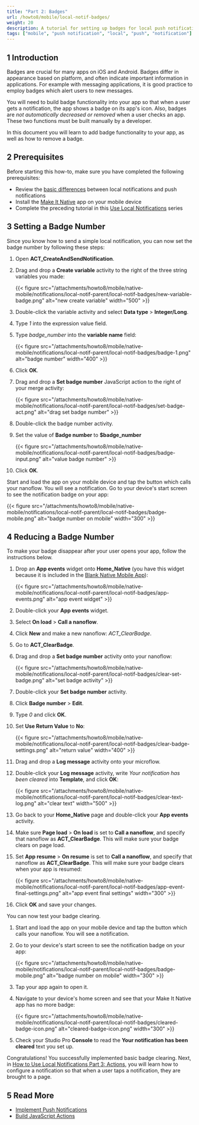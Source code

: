 ```yaml
---
title: "Part 2: Badges"
url: /howto8/mobile/local-notif-badges/
weight: 20
description: A tutorial for setting up badges for local push notifications.
tags: ["mobile", "push notification", "local", "push", "notification"]
---
```


## 1 Introduction

Badges are crucial for many apps on iOS and Android. Badges differ in appearance based on platform, and often indicate important information in applications. For example with messaging applications, it is good practice to employ badges which alert users to new messages.

You will need to build badge functionality into your app so that when a user gets a notification, the app shows a badge on its app's icon. Also, badges are *not automatically decreased or removed* when a user checks an app. These two functions must be built manually by a developer. 

In this document you will learn to add badge functionality to your app, as well as how to remove a badge.

## 2 Prerequisites 

Before starting this how-to, make sure you have completed the following prerequisites:

* Review the [basic differences](https://developer.apple.com/library/archive/documentation/NetworkingInternet/Conceptual/RemoteNotificationsPG/) between local notifications and push notifications
* Install the [Make It Native](/refguide8/getting-the-make-it-native-app/) app on your mobile device
* Complete the preceding tutorial in this [Use Local Notifications](/howto8/mobile/local-notif-parent/) series

## 3 Setting a Badge Number

Since you know how to send a simple local notification, you can now set the badge number by following these steps:

1. Open **ACT_CreateAndSendNotification**.
2.  Drag and drop a **Create variable** activity to the right of the three string variables you made:

	{{< figure src="/attachments/howto8/mobile/native-mobile/notifications/local-notif-parent/local-notif-badges/new-variable-badge.png" alt="new create variable"   width="500"  >}}

3. Double-click the variable activity and select **Data type** > **Integer/Long**.
4. Type *1* into the expression value field. 
5.  Type *badge_number* into the **variable name** field:

	{{< figure src="/attachments/howto8/mobile/native-mobile/notifications/local-notif-parent/local-notif-badges/badge-1.png" alt="badge number"   width="400"  >}}

6. Click **OK**.
7.  Drag and drop a **Set badge number** JavaScript action to the right of your merge activity:

	{{< figure src="/attachments/howto8/mobile/native-mobile/notifications/local-notif-parent/local-notif-badges/set-badge-act.png" alt="drag set badge number" >}}

8. Double-click the badge number activity.
9.  Set the value of **Badge number** to **$badge_number**

	{{< figure src="/attachments/howto8/mobile/native-mobile/notifications/local-notif-parent/local-notif-badges/badge-input.png" alt="value badge number" >}}

10. Click **OK**.

Start and load the app on your mobile device and tap the button which calls your nanoflow. You will see a notification. Go to your device's start screen to see the notification badge on your app:

{{< figure src="/attachments/howto8/mobile/native-mobile/notifications/local-notif-parent/local-notif-badges/badge-mobile.png" alt="badge number on mobile"   width="300"  >}}

## 4 Reducing a Badge Number

To make your badge disappear after your user opens your app, follow the instructions below.

1. Drop an **App events** widget onto **Home_Native** (you have this widget because it is included in the [Blank Native Mobile App](https://marketplace.mendix.com/link/component/109511/)):

	{{< figure src="/attachments/howto8/mobile/native-mobile/notifications/local-notif-parent/local-notif-badges/app-events.png" alt="app event widget" >}}

2. Double-click your **App events** widget.
3. Select **On load** > **Call a nanoflow**.
4. Click **New** and make a new nanoflow: *ACT_ClearBadge*.
5. Go to **ACT_ClearBadge**.
6. Drag and drop a **Set badge number** activity onto your nanoflow:

	{{< figure src="/attachments/howto8/mobile/native-mobile/notifications/local-notif-parent/local-notif-badges/clear-set-badge.png" alt="set badge activity" >}}

7. Double-click your **Set badge number** activity.
8. Click **Badge number** > **Edit**.
9. Type *0* and click **OK**.
10. Set **Use Return Value** to **No**:

	{{< figure src="/attachments/howto8/mobile/native-mobile/notifications/local-notif-parent/local-notif-badges/clear-badge-settings.png" alt="return value"   width="400"  >}}

11. Drag and drop a **Log message** activity onto your microflow.
12. Double-click your **Log message** activity, write *Your notification has been cleared* into **Template**, and click **OK**:

	{{< figure src="/attachments/howto8/mobile/native-mobile/notifications/local-notif-parent/local-notif-badges/clear-text-log.png" alt="clear text"   width="500"  >}}

13. Go back to your **Home_Native** page and double-click your **App events** activity.
14. Make sure **Page load** > **On load** is set to **Call a nanoflow**, and specify that nanoflow as **ACT_ClearBadge**. This will make sure your badge clears on page load.
15. Set **App resume** > **On resume** is set to **Call a nanoflow**, and specify that nanoflow as **ACT_ClearBadge**. This will make sure your badge clears when your app is resumed:

	{{< figure src="/attachments/howto8/mobile/native-mobile/notifications/local-notif-parent/local-notif-badges/app-event-final-settings.png" alt="app event final settings"   width="300"  >}}

16. Click **OK** and save your changes.

You can now test your badge clearing.

1. Start and load the app on your mobile device and tap the button which calls your nanoflow. You will see a notification. 
2. Go to your device's start screen to see the notification badge on your app:

	{{< figure src="/attachments/howto8/mobile/native-mobile/notifications/local-notif-parent/local-notif-badges/badge-mobile.png" alt="badge number on mobile"   width="300"  >}}

3. Tap your app again to open it.
4. Navigate to your device's home screen and see that your Make It Native app has no more badge:

	{{< figure src="/attachments/howto8/mobile/native-mobile/notifications/local-notif-parent/local-notif-badges/cleared-badge-icon.png" alt="cleared-badge-icon.png"   width="300"  >}}

5. Check your Studio Pro **Console** to read the **Your notification has been cleared** text you set up.

Congratulations! You successfully implemented basic badge clearing. Next, in [How to Use Local Notifications Part 3: Actions](/howto8/mobile/local-notif-action/), you will learn how to configure a notification so that when a user taps a notification, they are brought to a page.

## 5 Read More

* [Implement Push Notifications](/howto8/mobile/implementation-guide/)
* [Build JavaScript Actions](/howto8/extensibility/build-javascript-actions/)